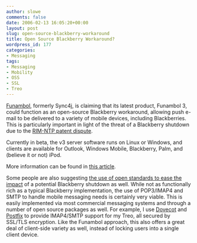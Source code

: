 ```yaml
---
author: slowe
comments: false
date: 2006-02-13 16:05:20+00:00
layout: post
slug: open-source-blackberry-workaround
title: Open Source Blackberry Workaround?
wordpress_id: 177
categories:
- Messaging
tags:
- Messaging
- Mobility
- OSS
- SSL
- Treo
---
```


[Funambol](http://www.funambol.com/), formerly Sync4j, is claiming that its latest product, Funambol 3, could function as an open-source Blackberry workaround, allowing push e-mail to be delivered to a variety of mobile devices, including Blackberries. This is particularly important in light of the threat of a Blackberry shutdown due to the [RIM-NTP patent dispute](http://www.eweek.com/article2/0,1759,1917831,00.asp).

Currently in beta, the v3 server software runs on Linux or Windows, and clients are available for Outlook, Windows Mobile, Blackberry, Palm, and (believe it or not) iPod.

More information can be found in [this article](http://www.linux-watch.com/news/NS4243210427.html).

Some people are also suggesting [the use of open standards to ease the impact](http://www.eweek.com/article2/0,1895,1916095,00.asp) of a potential Blackberry shutdown as well. While not as functionally rich as a typical Blackberry implementation, the use of POP3/IMAP4 and SMTP to handle mobile messaging needs is certainly very viable. This is easily implemented via most commercial messaging systems and through a number of open source packages as well. For example, I use [Dovecot](http://dovecot.org/) and [Postfix](http://www.postfix.org/) to provide IMAP4/SMTP support for my Treo, all secured by SSL/TLS encryption. Like the Funambol approach, this also offers a great deal of client-side variety as well, instead of locking users into a single client device.
